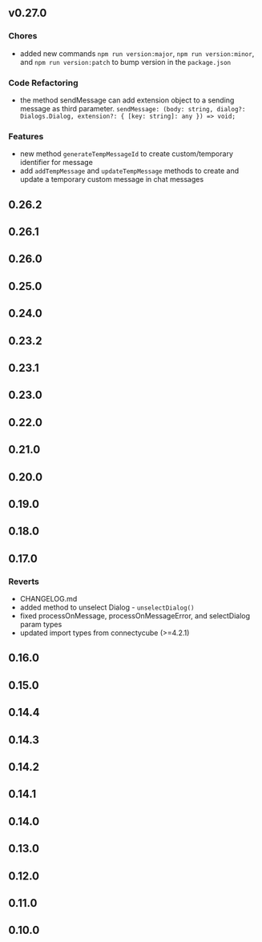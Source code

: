 <a name="v0.27.0"></a>

## v0.27.0

### Chores

- added new commands `npm run version:major`, `npm run version:minor`, and `npm run version:patch` to bump version in the `package.json`

### Code Refactoring

- the method sendMessage can add extension object to a sending message as third parameter. `sendMessage: (body: string, dialog?: Dialogs.Dialog, extension?: { [key: string]: any }) => void;`

### Features

- new method `generateTempMessageId` to create custom/temporary identifier for message
- add `addTempMessage` and `updateTempMessage` methods to create and update a temporary custom message in chat messages

<a name="0.26.2"></a>

## 0.26.2

<a name="0.26.1"></a>

## 0.26.1

<a name="0.26.0"></a>

## 0.26.0

<a name="0.25.0"></a>

## 0.25.0

<a name="0.24.0"></a>

## 0.24.0

<a name="0.23.2"></a>

## 0.23.2

<a name="0.23.1"></a>

## 0.23.1

<a name="0.23.0"></a>

## 0.23.0

<a name="0.22.0"></a>

## 0.22.0

<a name="0.21.0"></a>

## 0.21.0

<a name="0.20.0"></a>

## 0.20.0

<a name="0.19.0"></a>

## 0.19.0

<a name="0.18.0"></a>

## 0.18.0

<a name="0.17.0"></a>

## 0.17.0

### Reverts

- CHANGELOG.md
- added method to unselect Dialog - `unselectDialog()`
- fixed processOnMessage, processOnMessageError, and selectDialog param types
- updated import types from connectycube (>=4.2.1)

<a name="0.16.0"></a>

## 0.16.0

<a name="0.15.0"></a>

## 0.15.0

<a name="0.14.4"></a>

## 0.14.4

<a name="0.14.3"></a>

## 0.14.3

<a name="0.14.2"></a>

## 0.14.2

<a name="0.14.1"></a>

## 0.14.1

<a name="0.14.0"></a>

## 0.14.0

<a name="0.13.0"></a>

## 0.13.0

<a name="0.12.0"></a>

## 0.12.0

<a name="0.11.0"></a>

## 0.11.0

<a name="0.10.0"></a>

## 0.10.0
